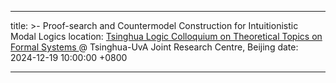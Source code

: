 ---

title: >-
    Proof-search and Countermodel Construction for Intuitionistic Modal Logics
location:
    <a href="http://tsinghualogic.net/JRC/the-15th-tsinghua-logic-colloquium/" target="_blank">Tsinghua Logic Colloquium on Theoretical Topics on Formal Systems </a> @ Tsinghua-UvA Joint Research Centre, Beijing
date: 2024-12-19 10:00:00 +0800

---